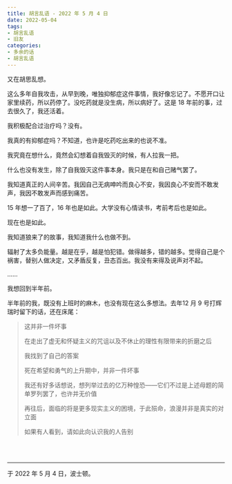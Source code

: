 ```yaml
---
title: 胡言乱语 - 2022 年 5 月 4 日
date: 2022-05-04
tags:
- 胡言乱语
- 旧友
categories:
- 多余的话
- 胡言乱语
---
```


又在胡思乱想。

这么多年自我攻击，从早到晚，唯独抑郁症这件事情，我好像忘记了。不愿开口让家里续药，所以药停了。没吃药就是没生病，所以病好了。这是 18 年前的事，过去很久了，我还活着。

我积极配合过治疗吗？没有。

我真的有抑郁症吗？不知道，也许是吃药吃出来的也说不准。

我究竟在想什么，竟然会幻想着自我毁灭的时候，有人拉我一把。

什么也没有发生，除了自我毁灭这件事本身。我只是在和自己赌气罢了。

我知道真正的人间辛苦。我因自己无病呻吟而良心不安，我因良心不安而不敢发声，我因不敢发声而感到痛苦。

15 年想一了百了，16 年也是如此。大学没有心情读书，考前考后也是如此。

现在也是如此。

我知道狼来了的故事，我知道我什么也做不到。

辐射了太多负能量。越是在乎，越是怕犯错。做得越多，错的越多。觉得自己是个祸害，替别人做决定，又矛盾反复，丑态百出。我没有来得及说声对不起。

……

我想回到半年前。

半年前的我，既没有上班时的麻木，也没有现在这么多想法。去年12 月 9 号打辉瑞时留下的话，还在床尾：

> 这并非一件坏事
>
> 在走出了虚无和怀疑主义的咒诅以及不休止的理性有限带来的折磨之后
>
> 我找到了自己的答案
>
> 死在希望和勇气的上升期中，并非一件坏事
>
> 我还有好多话想说，想列举过去的亿万种惶恐——它们不过是上述母题的简单罗列罢了，也许并无价值
>
> 再往后，面临的将是更多现实主义的困境，于此殒命，浪漫并非是真实的对立面
>
> 如果有人看到，请如此向认识我的人告别

<br>

<br>

------

于 2022 年 5 月 4 日，波士顿。
